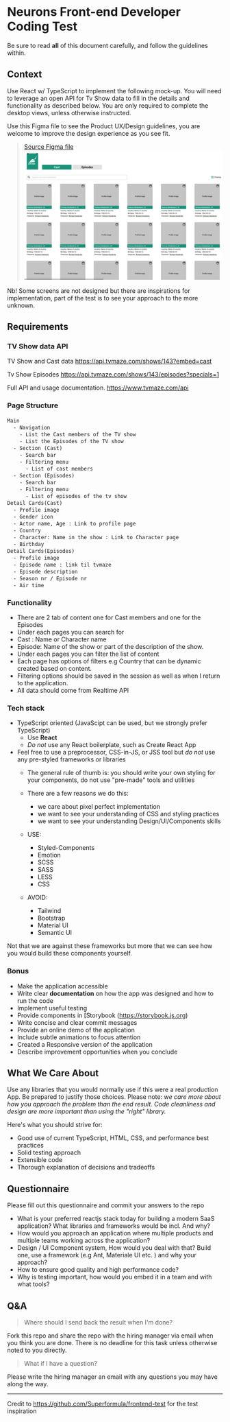 # Neurons Front-end Developer Coding Test
Be sure to read **all** of this document carefully, and follow the guidelines within.

## Context

Use React w/ TypeScript to implement the following mock-up. You will need to leverage an open API for Tv Show data to fill in the details and functionality as described below. You are only required to complete the desktop views, unless otherwise instructed.

Use this Figma file to see the Product UX/Design guidelines, you are welcome to improve the design experience as you see fit. 

> [Source Figma file](https://www.figma.com/file/F6LUtupkwm21hrLLza4A5n/TV-Shows?node-id=0%3A1)
![Pipedpiper-front-end-test-mockup](./piped_piper_app.png)

Nb! Some screens are not designed but there are inspirations for implementation, part of the test is to see your approach to the more unknown. 

## Requirements

### TV Show data API

TV Show and Cast data 
https://api.tvmaze.com/shows/143?embed=cast

Tv Show Episodes 
https://api.tvmaze.com/shows/143/episodes?specials=1

Full API and usage documentation.
https://www.tvmaze.com/api



### Page Structure

```
Main
  - Navigation
    - List the Cast members of the TV show 
    - List the Episodes of the TV show 
  - Section (Cast)
    - Search bar 
    - Filtering menu 
      - List of cast members 
  - Section (Episodes)
    - Search bar 
    - Filtering menu 
      - List of episodes of the tv show
Detail Cards(Cast)
  - Profile image 
  - Gender icon 
  - Actor name, Age : Link to profile page 
  - Country
  - Character: Name in the show : Link to Character page 
  - Birthday
Detail Cards(Episodes)
  - Profile image 
  - Episode name : link til tvmaze 
  - Episode description 
  - Season nr / Episode nr 
  - Air time
```

### Functionality
- There are 2 tab of content one for Cast members and one for the Episodes 
- Under each pages you can search for 
 - Cast : Name or Character name 
 - Episode: Name of the show or part of the description of the show. 
- Under each pages you can filter the list of content  
- Each page has options of filters e.g Country that can be dynamic created based on content. 
- Filtering options should be saved in the session as well as when I return to the application. 
- All data should come from Realtime API 



### Tech stack

- TypeScript oriented (JavaScipt can be used, but we strongly prefer TypeScript)
  - Use **React**
  - _Do not_ use any React boilerplate, such as Create React App
- Feel free to use a preprocessor, CSS-in-JS, or JSS tool but _do not_ use any pre-styled frameworks or libraries
  - The general rule of thumb is: you should write your own styling for your components, do not use "pre-made" tools and utilities

  - There are a few reasons we do this:
    - we care about pixel perfect implementation
    - we want to see your understanding of CSS and styling practices
    - we want to see your understanding Design/UI/Components skills 

  - USE:
    - Styled-Components
    - Emotion
    - SCSS
    - SASS
    - LESS
    - CSS

  - AVOID:
    - Tailwind
    - Bootstrap
    - Material UI
    - Semantic UI

Not that we are against these frameworks but more that we can see how you would build these components yourself. 


### Bonus

- Make the application accessible
- Write clear **documentation** on how the app was designed and how to run the code
- Implement useful testing
- Provide components in [Storybook (https://storybook.js.org)
- Write concise and clear commit messages
- Provide an online demo of the application
- Include subtle animations to focus attention
- Created a Responsive version of the application
- Describe improvement opportunities when you conclude

## What We Care About
Use any libraries that you would normally use if this were a real production App. Be prepared to justify those choices. Please note: _we care more about how you approach the problem than the end result. Code cleanliness and design are more important than using the "right" library._

Here's what you should strive for:

- Good use of current TypeScript, HTML, CSS, and performance best practices
- Solid testing approach
- Extensible code
- Thorough explanation of decisions and tradeoffs

## Questionnaire
Please fill out this questionnaire and commit your answers to the repo 
- What is your preferred reactjs stack today for building a modern SaaS application? What libraries and frameworks would be incl. And why? 
- How would you approach an application where multiple products and multiple teams working across the application? 
- Design / UI Component system, How would you deal with that? Build one, use a framework (e.g Ant, Materiale UI etc. ) and why your approach? 
- How to ensure good quality and high performance code? 
- Why is testing important, how would you embed it in a team and with what tools? 

## Q&A

> Where should I send back the result when I'm done?

Fork this repo and share the repo with the hiring manager via email when you think you are done. There is no deadline for this task unless otherwise noted to you directly.

> What if I have a question?

Please write the hiring manager an email with any questions you may have along the way. 


-------------------------------------------------------------------------------------
Credit to https://github.com/Superformula/frontend-test for the test inspiration 
